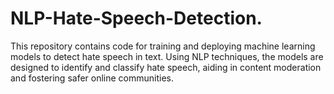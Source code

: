 # NLP-Hate-Speech-Detection.
This repository contains code for training and deploying machine learning models to detect hate speech in text. Using NLP techniques, the models are designed to identify and classify hate speech, aiding in content moderation and fostering safer online communities.
